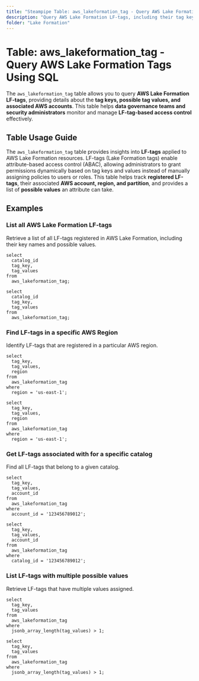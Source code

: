 ```yaml
---
title: "Steampipe Table: aws_lakeformation_tag - Query AWS Lake Formation Tags Using SQL"
description: "Query AWS Lake Formation LF-tags, including their tag keys, possible tag values, and associated AWS accounts."
folder: "Lake Formation"
---
```


# Table: aws_lakeformation_tag - Query AWS Lake Formation Tags Using SQL

The `aws_lakeformation_tag` table allows you to query **AWS Lake Formation LF-tags**, providing details about the **tag keys, possible tag values, and associated AWS accounts**. This table helps **data governance teams and security administrators** monitor and manage **LF-tag-based access control** effectively.

## Table Usage Guide

The `aws_lakeformation_tag` table provides insights into **LF-tags** applied to AWS Lake Formation resources. LF-tags (Lake Formation tags) enable attribute-based access control (ABAC), allowing administrators to grant permissions dynamically based on tag keys and values instead of manually assigning policies to users or roles. This table helps track **registered LF-tags**, their associated **AWS account, region, and partition**, and provides a list of **possible values** an attribute can take.

## **Examples**

### List all AWS Lake Formation LF-tags
Retrieve a list of all LF-tags registered in AWS Lake Formation, including their key names and possible values.

```sql+postgres
select
  catalog_id
  tag_key,
  tag_values
from
  aws_lakeformation_tag;
```

```sql+sqlite
select
  catalog_id
  tag_key,
  tag_values
from
  aws_lakeformation_tag;
```

### Find LF-tags in a specific AWS Region
Identify LF-tags that are registered in a particular AWS region.

```sql+postgres
select
  tag_key,
  tag_values,
  region
from
  aws_lakeformation_tag
where
  region = 'us-east-1';
```

```sql+sqlite
select
  tag_key,
  tag_values,
  region
from
  aws_lakeformation_tag
where
  region = 'us-east-1';
```

### Get LF-tags associated with for a specific catalog
Find all LF-tags that belong to a given catalog.

```sql+postgres
select
  tag_key,
  tag_values,
  account_id
from
  aws_lakeformation_tag
where
  account_id = '123456789012';
```

```sql+sqlite
select
  tag_key,
  tag_values,
  account_id
from
  aws_lakeformation_tag
where
  catalog_id = '123456789012';
```

### List LF-tags with multiple possible values
Retrieve LF-tags that have multiple values assigned.

```sql+postgres
select
  tag_key,
  tag_values
from
  aws_lakeformation_tag
where
  jsonb_array_length(tag_values) > 1;
```

```sql+sqlite
select
  tag_key,
  tag_values
from
  aws_lakeformation_tag
where
  jsonb_array_length(tag_values) > 1;
```
